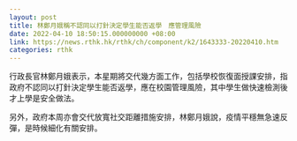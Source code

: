 ```yaml
---
layout: post
title: 林鄭月娥稱不認同以打針決定學生能否返學　應管理風險
date: 2022-04-10 18:50:15.000000000 +08:00
link: https://news.rthk.hk/rthk/ch/component/k2/1643333-20220410.htm
categories: rthk
---
```


行政長官林鄭月娥表示，本星期將交代幾方面工作，包括學校恢復面授課安排，指政府不認同以打針決定學生能否返學，應在校園管理風險，其中學生做快速檢測後才上學是安全做法。

另外，政府本周亦會交代放寬社交距離措施安排，林鄭月娥說，疫情平穩無急速反彈，是時候細化有關安排。

